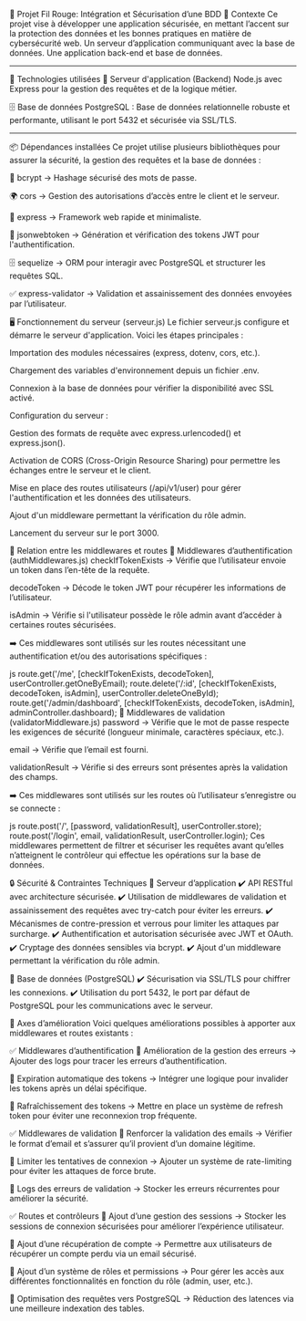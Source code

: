 📌 Projet Fil Rouge: Intégration et Sécurisation d’une BDD
📖 Contexte
Ce projet vise à développer une application sécurisée, en mettant l’accent sur la protection des données et les bonnes pratiques en matière de cybersécurité web. 
Un serveur d’application communiquant avec la base de données.
Une application back-end et base de données.

-------------------------------------------------------------------------------------------------------------------------------------------------------------------
🔧 Technologies utilisées
🚀 Serveur d'application (Backend)
Node.js avec Express pour la gestion des requêtes et de la logique métier.

🗄️ Base de données
PostgreSQL : Base de données relationnelle robuste et performante, utilisant le port 5432 et sécurisée via SSL/TLS.



____________________________________________________________________________________________________________________________________________________________________


📦 Dépendances installées
Ce projet utilise plusieurs bibliothèques pour assurer la sécurité, la gestion des requêtes et la base de données :

🔐 bcrypt → Hashage sécurisé des mots de passe.

🌍 cors → Gestion des autorisations d’accès entre le client et le serveur.

🚀 express → Framework web rapide et minimaliste.

🔑 jsonwebtoken → Génération et vérification des tokens JWT pour l'authentification.

🗄️ sequelize → ORM pour interagir avec PostgreSQL et structurer les requêtes SQL.

✅ express-validator → Validation et assainissement des données envoyées par l’utilisateur.






🖥️ Fonctionnement du serveur (serveur.js)
Le fichier serveur.js configure et démarre le serveur d'application. Voici les étapes principales :

Importation des modules nécessaires (express, dotenv, cors, etc.).

Chargement des variables d'environnement depuis un fichier .env.

Connexion à la base de données pour vérifier la disponibilité avec SSL activé.

Configuration du serveur :

Gestion des formats de requête avec express.urlencoded() et express.json().

Activation de CORS (Cross-Origin Resource Sharing) pour permettre les échanges entre le serveur et le client.

Mise en place des routes utilisateurs (/api/v1/user) pour gérer l'authentification et les données des utilisateurs.

Ajout d'un middleware permettant la vérification du rôle admin.

Lancement du serveur sur le port 3000.





🔗 Relation entre les middlewares et routes
🔹 Middlewares d’authentification (authMiddlewares.js)
checkIfTokenExists → Vérifie que l’utilisateur envoie un token dans l’en-tête de la requête.

decodeToken → Décode le token JWT pour récupérer les informations de l’utilisateur.

isAdmin → Vérifie si l'utilisateur possède le rôle admin avant d’accéder à certaines routes sécurisées.

➡️ Ces middlewares sont utilisés sur les routes nécessitant une authentification et/ou des autorisations spécifiques :

js
route.get('/me', [checkIfTokenExists, decodeToken], userController.getOneByEmail);
route.delete('/:id', [checkIfTokenExists, decodeToken, isAdmin], userController.deleteOneById);
route.get('/admin/dashboard', [checkIfTokenExists, decodeToken, isAdmin], adminController.dashboard);
🔹 Middlewares de validation (validatorMiddleware.js)
password → Vérifie que le mot de passe respecte les exigences de sécurité (longueur minimale, caractères spéciaux, etc.).

email → Vérifie que l’email est fourni.

validationResult → Vérifie si des erreurs sont présentes après la validation des champs.

➡️ Ces middlewares sont utilisés sur les routes où l’utilisateur s’enregistre ou se connecte :

js
route.post('/', [password, validationResult], userController.store);
route.post('/login', email, validationResult, userController.login);
Ces middlewares permettent de filtrer et sécuriser les requêtes avant qu’elles n’atteignent le contrôleur qui effectue les opérations sur la base de données.





🔒 Sécurité & Contraintes Techniques
🔹 Serveur d’application
✔️ API RESTful avec architecture sécurisée. ✔️ Utilisation de middlewares de validation et assainissement des requêtes avec try-catch pour éviter les erreurs. ✔️ Mécanismes de contre-pression et verrous pour limiter les attaques par surcharge. ✔️ Authentification et autorisation sécurisée avec JWT et OAuth. ✔️ Cryptage des données sensibles via bcrypt. ✔️ Ajout d'un middleware permettant la vérification du rôle admin.

🔹 Base de données (PostgreSQL)
✔️ Sécurisation via SSL/TLS pour chiffrer les connexions. ✔️ Utilisation du port 5432, le port par défaut de PostgreSQL pour les communications avec le serveur.





🔧 Axes d’amélioration
Voici quelques améliorations possibles à apporter aux middlewares et routes existants :

✅ Middlewares d’authentification
🔹 Amélioration de la gestion des erreurs → Ajouter des logs pour tracer les erreurs d’authentification.

🔹 Expiration automatique des tokens → Intégrer une logique pour invalider les tokens après un délai spécifique.

🔹 Rafraîchissement des tokens → Mettre en place un système de refresh token pour éviter une reconnexion trop fréquente.

✅ Middlewares de validation
🔹 Renforcer la validation des emails → Vérifier le format d’email et s’assurer qu’il provient d’un domaine légitime.

🔹 Limiter les tentatives de connexion → Ajouter un système de rate-limiting pour éviter les attaques de force brute.

🔹 Logs des erreurs de validation → Stocker les erreurs récurrentes pour améliorer la sécurité.

✅ Routes et contrôleurs
🔹 Ajout d’une gestion des sessions → Stocker les sessions de connexion sécurisées pour améliorer l’expérience utilisateur.

🔹 Ajout d’une récupération de compte → Permettre aux utilisateurs de récupérer un compte perdu via un email sécurisé.

🔹 Ajout d’un système de rôles et permissions → Pour gérer les accès aux différentes fonctionnalités en fonction du rôle (admin, user, etc.).

🔹 Optimisation des requêtes vers PostgreSQL → Réduction des latences via une meilleure indexation des tables.
